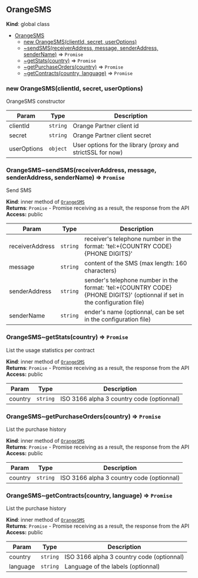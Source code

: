 <a name="OrangeSMS"></a>
## OrangeSMS
**Kind**: global class  

* [OrangeSMS](#OrangeSMS)
  * [new OrangeSMS(clientId, secret, userOptions)](#new_OrangeSMS_new)
  * [~sendSMS(receiverAddress, message, senderAddress, senderName)](#OrangeSMS..sendSMS) ⇒ <code>Promise</code>
  * [~getStats(country)](#OrangeSMS..getStats) ⇒ <code>Promise</code>
  * [~getPurchaseOrders(country)](#OrangeSMS..getPurchaseOrders) ⇒ <code>Promise</code>
  * [~getContracts(country, language)](#OrangeSMS..getContracts) ⇒ <code>Promise</code>

<a name="new_OrangeSMS_new"></a>
### new OrangeSMS(clientId, secret, userOptions)
OrangeSMS constructor


| Param | Type | Description |
| --- | --- | --- |
| clientId | <code>string</code> | Orange Partner client id |
| secret | <code>string</code> | Orange Partner client secret |
| userOptions | <code>object</code> | User options for the library (proxy and strictSSL for now) |

<a name="OrangeSMS..sendSMS"></a>
### OrangeSMS~sendSMS(receiverAddress, message, senderAddress, senderName) ⇒ <code>Promise</code>
Send SMS

**Kind**: inner method of <code>[OrangeSMS](#OrangeSMS)</code>  
**Returns**: <code>Promise</code> - Promise receiving as a result, the response from the API  
**Access:** public  

| Param | Type | Description |
| --- | --- | --- |
| receiverAddress | <code>string</code> | receiver's telephone number in the format: 'tel:+{COUNTRY CODE}{PHONE DIGITS}' |
| message | <code>string</code> | content of the SMS (max length: 160 characters) |
| senderAddress | <code>string</code> | sender's telephone number in the format: 'tel:+{COUNTRY CODE}{PHONE DIGITS}' (optionnal if set in the configuration file) |
| senderName | <code>string</code> | ender's name (optionnal, can be set in the configuration file) |

<a name="OrangeSMS..getStats"></a>
### OrangeSMS~getStats(country) ⇒ <code>Promise</code>
List the usage statistics per contract

**Kind**: inner method of <code>[OrangeSMS](#OrangeSMS)</code>  
**Returns**: <code>Promise</code> - Promise receiving as a result, the response from the API  
**Access:** public  

| Param | Type | Description |
| --- | --- | --- |
| country | <code>string</code> | ISO 3166 alpha 3 country code (optionnal) |

<a name="OrangeSMS..getPurchaseOrders"></a>
### OrangeSMS~getPurchaseOrders(country) ⇒ <code>Promise</code>
List the purchase history

**Kind**: inner method of <code>[OrangeSMS](#OrangeSMS)</code>  
**Returns**: <code>Promise</code> - Promise receiving as a result, the response from the API  
**Access:** public  

| Param | Type | Description |
| --- | --- | --- |
| country | <code>string</code> | ISO 3166 alpha 3 country code (optionnal) |

<a name="OrangeSMS..getContracts"></a>
### OrangeSMS~getContracts(country, language) ⇒ <code>Promise</code>
List the purchase history

**Kind**: inner method of <code>[OrangeSMS](#OrangeSMS)</code>  
**Returns**: <code>Promise</code> - Promise receiving as a result, the response from the API  
**Access:** public  

| Param | Type | Description |
| --- | --- | --- |
| country | <code>string</code> | ISO 3166 alpha 3 country code (optionnal) |
| language | <code>string</code> | Language of the labels (optionnal) |

